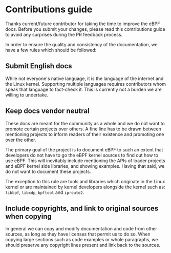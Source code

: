# Contributions guide

Thanks current/future contributor for taking the time to improve the eBPF docs. Before you submit your changes, please read this contributions guide to avoid any surprises during the PR feedback process.

In order to ensure the quality and consistency of the documentation, we have a few rules which should be followed:

## Submit English docs

While not everyone's native language, it is the language of the internet and the Linux kernel. Supporting multiple languages requires contributors whom speak that language to fact-check it. This is currently not a burden we are willing to undertake.

## Keep docs vendor neutral

These docs are meant for the community as a whole and we do not want to promote certain projects over others. A fine line has to be drawn between mentioning projects to inform readers of their existence and promoting one over the other.

The primary goal of the project is to document eBPF to such an extent that developers do not have to go the eBPF kernel sources to find out how to use eBPF. This will inevitably include mentioning the APIs of loader projects and eBPF kernel side libraries, and showing examples. Having that said, we do not want to document these projects.

The exception to this rule are tools and libraries which originate in the Linux kernel or are maintained by kernel developers alongside the kernel such as: `libbpf`, `libxdp`, `bpftool` and `iproute2`.

## Include copyrights, and link to original sources when copying

In general we can copy and modify documentation and code from other sources, as long as they have licenses that permit us to do so. When copying large sections such as code examples or whole paragraphs, we should preserve any copyright lines present and link back to the sources.
